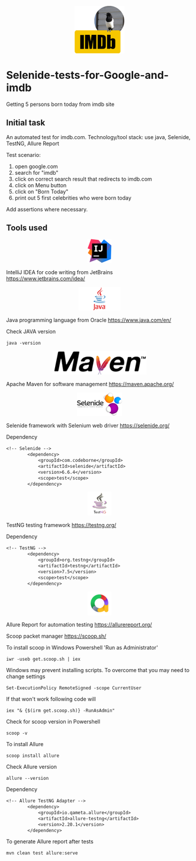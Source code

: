 <div>
  <p align="center">
    <img src="https://github.com/mmeest/Selenide-tests-for-Google-and-imdb/blob/master/img/imdbmest.png" height="128px">
  </p>
</div>

# Selenide-tests-for-Google-and-imdb
Getting 5 persons born today from imdb site

## Initial task

An automated test for imdb.com.
Technology/tool stack: use java, Selenide, TestNG, Allure Report

Test scenario:
1) open google.com
2) search for "imdb"
3) click on correct search result that redirects to imdb.com
4) click on Menu button
5) click on "Born Today"
6) print out 5 first celebrities who were born today

Add assertions where necessary.

## Tools used

<div>
  <p align="center">
    <img src="https://github.com/mmeest/Selenide-tests-for-Google-and-imdb/blob/master/img/intellij.png" height="64px">
  </p>
</div>

IntelliJ IDEA for code writing from JetBrains
https://www.jetbrains.com/idea/

<div>
  <p align="center">
    <img src="https://github.com/mmeest/Selenide-tests-for-Google-and-imdb/blob/master/img/java.png" height="64px">
  </p>
</div>

Java programming language from Oracle
https://www.java.com/en/

Check JAVA version

```
java -version
```

<div>
  <p align="center">
    <img src="https://github.com/mmeest/Selenide-tests-for-Google-and-imdb/blob/master/img/Maven.png" height="64px">
  </p>
</div>

Apache Maven for software management
https://maven.apache.org/

<div>
  <p align="center">
    <img src="https://github.com/mmeest/Selenide-tests-for-Google-and-imdb/blob/master/img/selenide.png" height="64px">
  </p>
</div>

Selenide framework with Selenium web driver
https://selenide.org/

Dependency

```
<!-- Selenide -->
        <dependency>
            <groupId>com.codeborne</groupId>
            <artifactId>selenide</artifactId>
            <version>6.6.4</version>
            <scope>test</scope>
        </dependency>
```

<div>
  <p align="center">
    <img src="https://github.com/mmeest/Selenide-tests-for-Google-and-imdb/blob/master/img/testng.png" height="64px">
  </p>
</div>

TestNG testing framework
https://testng.org/

Dependency

```
<!-- TestNG -->
        <dependency>
            <groupId>org.testng</groupId>
            <artifactId>testng</artifactId>
            <version>7.5</version>
            <scope>test</scope>
        </dependency>
```

<div>
  <p align="center">
    <img src="https://github.com/mmeest/Selenide-tests-for-Google-and-imdb/blob/master/img/allure.png" height="64px">
  </p>
</div>

Allure Report for automation testing
https://allurereport.org/

Scoop packet manager
https://scoop.sh/

To install scoop in Windows Powershell 'Run as Administrator'

```
iwr -useb get.scoop.sh | iex
```

Windows may prevent installing scripts. To overcome that you may need to change settings

```
Set-ExecutionPolicy RemoteSigned -scope CurrentUser
```

If that won't work following code will

```
iex "& {$(irm get.scoop.sh)} -RunAsAdmin"
```

Check for scoop version in Powershell

```
scoop -v
```

To install Allure

```
scoop install allure
```

Check Allure version

```
allure --version
```

Dependency

```
<!-- Allure TestNG Adapter -->
        <dependency>
            <groupId>io.qameta.allure</groupId>
            <artifactId>allure-testng</artifactId>
            <version>2.20.1</version>
        </dependency>
```

To generate Allure report after tests

```
mvn clean test allure:serve
```

